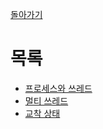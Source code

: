 [돌아가기](https://github.com/LEEJ0NGWAN/CS)

# 목록
- [프로세스와 쓰레드](./ProcessThread.md)
- [멀티 쓰레드](./multithread.md)
- [교착 상태](./deadlock.md)

